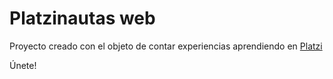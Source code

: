 # Platzinautas web

Proyecto creado con el objeto de contar experiencias aprendiendo en [Platzi](https://platzi.com)

Únete!
